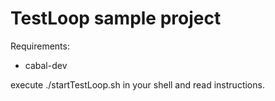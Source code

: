 # TestLoop sample project

Requirements:

* cabal-dev

execute ./startTestLoop.sh in your shell and read instructions.
